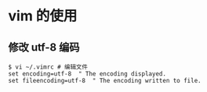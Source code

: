 # vim 的使用

## 修改 utf-8 编码


```shell
$ vi ~/.vimrc # 编辑文件
set encoding=utf-8  " The encoding displayed.
set fileencoding=utf-8  " The encoding written to file.
```

